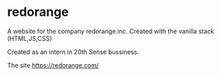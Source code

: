 # redorange

A website for the company redorange.inc. Created with the vanilla stack (HTML,JS,CSS)

Created as an intern in 20th Sense bussiness.

The site https://redorange.com/
